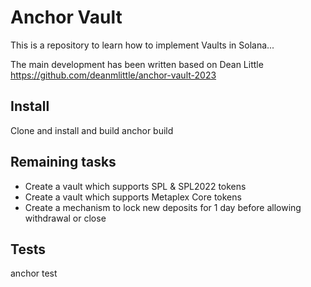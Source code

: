 # Anchor Vault

This is a repository to learn how to implement Vaults in Solana...

The main development has been written based on Dean Little https://github.com/deanmlittle/anchor-vault-2023

## Install

Clone and install and build anchor build

## Remaining tasks

* Create a vault which supports SPL & SPL2022 tokens
* Create a vault which supports Metaplex Core tokens
* Create a mechanism to lock new deposits for 1 day before allowing withdrawal or close 

## Tests

anchor test